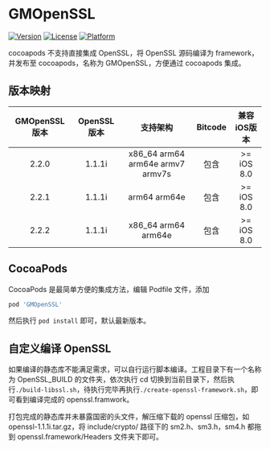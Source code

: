 # GMOpenSSL

[![Version](https://img.shields.io/cocoapods/v/GMOpenSSL.svg?style=flat)](https://cocoapods.org/pods/GMOpenSSL)
[![License](https://img.shields.io/cocoapods/l/GMOpenSSL.svg?style=flat)](https://cocoapods.org/pods/GMOpenSSL)
[![Platform](https://img.shields.io/cocoapods/p/GMOpenSSL.svg?style=flat)](https://cocoapods.org/pods/GMOpenSSL)

cocoapods 不支持直接集成 OpenSSL，将 OpenSSL 源码编译为 framework，并发布至 cocoapods，名称为 GMOpenSSL，方便通过 cocoapods 集成。

## 版本映射

|GMOpenSSL 版本|OpenSSL 版本|支持架构|Bitcode|兼容iOS版本|
|:---:|:---:|:---:|:---:|:---:|
|2.2.0|1.1.1i|x86_64 arm64 arm64e armv7 armv7s|包含|>= iOS 8.0|
|2.2.1|1.1.1i|arm64 arm64e|包含|>= iOS 8.0|
|2.2.2|1.1.1i|x86_64 arm64 arm64e|包含|>= iOS 8.0|

## CocoaPods

CocoaPods 是最简单方便的集成方法，编辑 Podfile 文件，添加

```ruby
pod 'GMOpenSSL'
```

然后执行 `pod install` 即可，默认最新版本。

## 自定义编译 OpenSSL

如果编译的静态库不能满足需求，可以自行运行脚本编译。工程目录下有一个名称为 OpenSSL_BUILD 的文件夹，依次执行 cd 切换到当前目录下，然后执行`./build-libssl.sh`，待执行完毕再执行`./create-openssl-framework.sh`，即可看到编译完成的 openssl.framwork。

打包完成的静态库并未暴露国密的头文件，解压缩下载的 openssl 压缩包，如 openssl-1.1.1i.tar.gz，将 include/crypto/ 路径下的 sm2.h、sm3.h，sm4.h 都拖到 openssl.framework/Headers 文件夹下即可。

